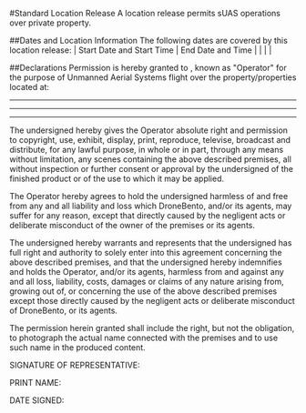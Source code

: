 
#Standard Location Release
A location release permits sUAS operations over private property.

##Dates and Location Information
The following dates are covered by this location release:
| Start Date and Start Time | End Date and Time |
|                           |                   |

##Declarations
Permission is hereby granted to <YOUR BUSINESS NAME>, known as "Operator" for the purpose of Unmanned Aerial Systems flight over the property/properties located at:

____________________________________________

____________________________________________

____________________________________________

The undersigned hereby gives the Operator absolute right and permission to copyright, use, exhibit, display, print, reproduce, televise, broadcast and distribute, for any lawful purpose, in whole or in part, through any means without limitation, any scenes containing the above described premises, all without inspection or further consent or approval by the undersigned of the finished product or of the use to which it may be applied.

The Operator hereby agrees to hold the undersigned harmless of and free from any and all liability and loss which DroneBento, and/or its agents, may suffer for any reason, except that directly caused by the negligent acts or deliberate misconduct of the owner of the premises or its agents.

The undersigned hereby warrants and represents that the undersigned has full right and authority to solely enter into this agreement concerning the above described premises, and that the undersigned hereby indemnifies and holds the Operator, and/or its agents, harmless from and against any and all loss, liability, costs, damages or claims of any nature arising from, growing out of, or concerning the use of the above described premises except those directly caused by the negligent acts or deliberate misconduct of DroneBento, or its agents.

The permission herein granted shall include the right, but not the obligation, to photograph the actual name connected with the premises and to use such name in the produced content.

SIGNATURE OF REPRESENTATIVE:



PRINT NAME:

DATE SIGNED:  
